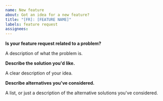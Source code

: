 ```yaml
---
name: New feature
about: Got an idea for a new feature?
title: "[FR]: [FEATURE NAME]"
labels: feature request
assignees:
---
```


**Is your feature request related to a problem?**

A description of what the problem is.

**Describe the solution you'd like.**

A clear description of your idea.

**Describe alternatives you've considered.**

A list, or just a description of the alternative solutions you've considered.
